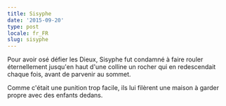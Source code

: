 ```yaml
---
title: Sisyphe
date: '2015-09-20'
type: post
locale: fr_FR
slug: sisyphe
---
```


Pour avoir osé défier les Dieux, Sisyphe fut condamné à faire rouler éternellement jusqu'en haut d'une colline un rocher qui en redescendait chaque fois, avant de parvenir au sommet.

Comme c'était une punition trop facile, ils lui filèrent une maison à garder propre avec des enfants dedans.
